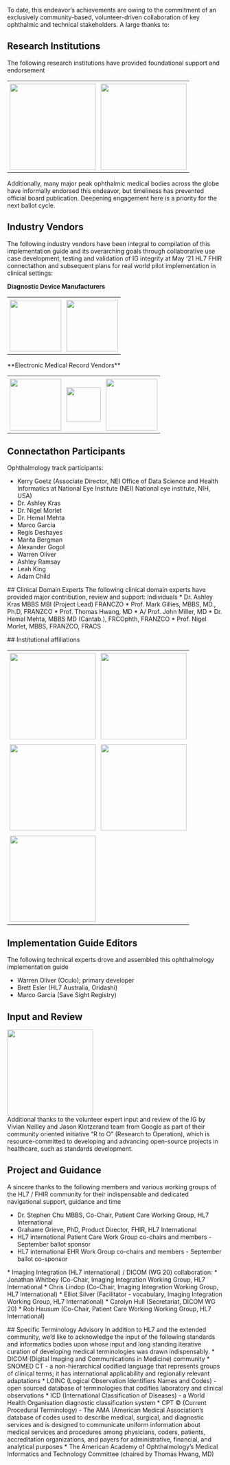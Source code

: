 To date, this endeavor’s achievements are owing to the commitment of an exclusively community-based, volunteer-driven collaboration of key ophthalmic and technical stakeholders. A large thanks to:

## Research Institutions 
The following research institutions have provided foundational support and endorsement
<table>
<tr>
<td>
<div>
<img src="NEI-logo-tagline.svg" width="200"/>
</div>
</td>
<td>
<div>
<img src="SSR-USyd-3.png" width="200"/>
</div>
</td>
</tr>
</table>

Additionally, many major peak ophthalmic medical bodies across the globe have informally endorsed this endeavor, but timeliness has prevented official board publication. Deepening engagement here is a priority for the next ballot cycle.


## Industry Vendors
The following industry vendors have been integral to compilation of this implementation guide and its overarching goals through collaborative use case development, testing and validation of IG integrity at May ‘21 HL7 FHIR connectathon and subsequent plans for real world pilot implementation in clinical settings:

**Diagnostic Device Manufacturers**
<style>
td { padding: 6px }
</style>
<table>

<tr>
<td>
<div>
<img src="zeiss.svg" width="120"/>
</div>
</td>
<td>
<div>
<img src="heidelberg.png" width="120"/>
</div>
</td>
</tr>
</table>
<p/><p/>
**Electronic Medical Record Vendors**
<table>
<tr>
<td>
<div>
<img src="medisoft.png" width="120"/>
</div>
</td>
<td>
<div>
<img src="oculo.png" width="80"/>
</div>
</td>
<td>
<div>
<img src="epic.png" width="120"/>
</div>
</td>
</tr>
</table>


## Connectathon Participants
Ophthalmology track participants:
* Kerry Goetz (Associate Director, NEI Office of Data Science and Health Informatics at National Eye Institute (NEI) National eye institute, NIH, USA)
* Dr. Ashley Kras
* Dr. Nigel Morlet
* Dr. Hemal Mehta
* Marco Garcia
* Regis Deshayes
* Marita Bergman
* Alexander Gogol
* Warren Oliver
* Ashley Ramsay
* Leah King
* Adam Child
<p/>
## Clinical Domain Experts
The following clinical domain experts have provided major contribution, review and support:
Individuals
* Dr. Ashley Kras MBBS MBI (Project Lead) FRANCZO
* Prof. Mark Gillies, MBBS, MD., Ph.D, FRANZCO
* Prof. Thomas Hwang, MD
* A/ Prof. John Miller, MD
* Dr. Hemal Mehta, MBBS MD (Cantab.), FRCOphth, FRANZCO 
* Prof. Nigel Morlet, MBBS, FRANZCO, FRACS
<p/>
## Institutional affiliations

<table>
<tr>
<td>
<div>
<img src="unisyd.png" width="200"/>
</div>
</td>
<td>
<div>
<img src="moorfields.png" width="200"/>
</div>
</td>
</tr>
<tr>
<td>
<div>
<img src="mass.png" width="200"/>
</div>
</td>
<td>
<div>
<img src="oregon.png" width="200"/>
</div>
</td>
</tr>
<tr>
<td>
<div>
<img src="uniwa.png" width="200"/>
</div>
</td>
</tr>
</table>


## Implementation Guide Editors
The following technical experts drove and assembled this ophthalmology implementation guide
* Warren Oliver (Oculo); primary developer
* Brett Esler (HL7 Australia, Oridashi) 
* Marco Garcia (Save Sight Registry)
<p/>

## Input and Review
<img src="google.jpg" width="200"/><br/>
Additional thanks to the volunteer expert input and review of the IG by Vivian Neilley and Jason Klotzerand team from Google as part of their community oriented initiative “R to O” (Research to Operation), which is resource-committed to developing and advancing open-source projects in healthcare, such as standards development.

## Project and Guidance 
A sincere thanks to the following members and various working groups of the HL7 / FHIR community for their indispensable and dedicated navigational support, guidance and time
* Dr. Stephen Chu MBBS, Co-Chair, Patient Care Working Group, HL7 International 
* Grahame Grieve, PhD, Product Director, FHIR, HL7 International
* HL7 international Patient Care Work Group co-chairs and members - September ballot sponsor
* HL7 international EHR Work Group co-chairs and members - September ballot co-sponsor
<p/>
* Imaging Integration (HL7 international) / DICOM (WG 20) collaboration:
* Jonathan Whitbey (Co-Chair, Imaging Integration Working Group, HL7 International
* Chris Lindop (Co-Chair, Imaging Integration Working Group, HL7 International)
* Elliot Silver (Facilitator - vocabulary, Imaging Integration Working Group, HL7 International)
* Carolyn Hull (Secretariat, DICOM WG 20) 
* Rob Hausum (Co-Chair, Patient Care Working Working Group, HL7 International)
<p/>
## Specific Terminology Advisory
In addition to HL7 and the extended community, we’d like to acknowledge the input of the following standards and informatics bodies upon whose input and long standing iterative curation of developing medical terminologies was drawn indispensably.
* DICOM (Digital Imaging and Communications in Medicine) community
* SNOMED CT - a non-hierarchical codified language that represents groups of clinical terms; it has international applicability and regionally relevant adaptations 
* LOINC (Logical Observation Identifiers Names and Codes) - open sourced database of terminologies that codifies laboratory and clinical observations
* ICD (International Classification of Diseases) - a World Health Organisation diagnostic classification system
* CPT © (Current Procedural Terminology) - The AMA (American Medical Association’s database of codes used to describe medical, surgical, and diagnostic services and is designed to communicate uniform information about medical services and procedures among physicians, coders, patients, accreditation organizations, and payers for administrative, financial, and analytical purposes
* The American Academy of Ophthalmology’s Medical Informatics and Technology Committee (chaired by Thomas Hwang, MD)
